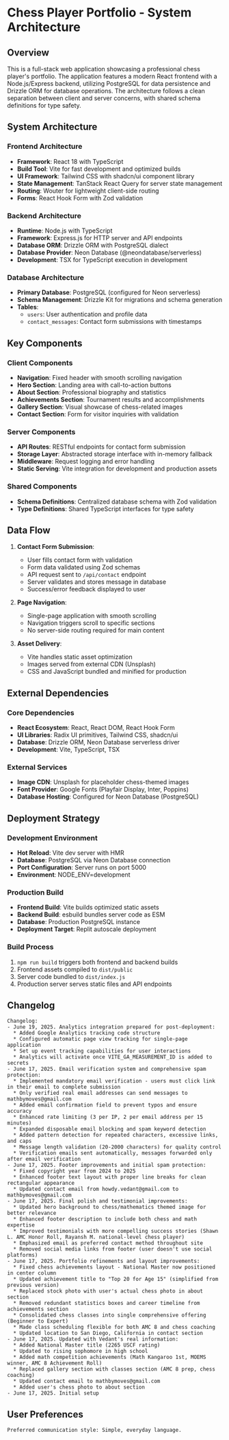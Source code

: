 # Chess Player Portfolio - System Architecture

## Overview

This is a full-stack web application showcasing a professional chess player's portfolio. The application features a modern React frontend with a Node.js/Express backend, utilizing PostgreSQL for data persistence and Drizzle ORM for database operations. The architecture follows a clean separation between client and server concerns, with shared schema definitions for type safety.

## System Architecture

### Frontend Architecture
- **Framework**: React 18 with TypeScript
- **Build Tool**: Vite for fast development and optimized builds
- **UI Framework**: Tailwind CSS with shadcn/ui component library
- **State Management**: TanStack React Query for server state management
- **Routing**: Wouter for lightweight client-side routing
- **Forms**: React Hook Form with Zod validation

### Backend Architecture
- **Runtime**: Node.js with TypeScript
- **Framework**: Express.js for HTTP server and API endpoints
- **Database ORM**: Drizzle ORM with PostgreSQL dialect
- **Database Provider**: Neon Database (@neondatabase/serverless)
- **Development**: TSX for TypeScript execution in development

### Database Architecture
- **Primary Database**: PostgreSQL (configured for Neon serverless)
- **Schema Management**: Drizzle Kit for migrations and schema generation
- **Tables**:
  - `users`: User authentication and profile data
  - `contact_messages`: Contact form submissions with timestamps

## Key Components

### Client Components
- **Navigation**: Fixed header with smooth scrolling navigation
- **Hero Section**: Landing area with call-to-action buttons
- **About Section**: Professional biography and statistics
- **Achievements Section**: Tournament results and accomplishments
- **Gallery Section**: Visual showcase of chess-related images
- **Contact Section**: Form for visitor inquiries with validation

### Server Components
- **API Routes**: RESTful endpoints for contact form submission
- **Storage Layer**: Abstracted storage interface with in-memory fallback
- **Middleware**: Request logging and error handling
- **Static Serving**: Vite integration for development and production assets

### Shared Components
- **Schema Definitions**: Centralized database schema with Zod validation
- **Type Definitions**: Shared TypeScript interfaces for type safety

## Data Flow

1. **Contact Form Submission**:
   - User fills contact form with validation
   - Form data validated using Zod schemas
   - API request sent to `/api/contact` endpoint
   - Server validates and stores message in database
   - Success/error feedback displayed to user

2. **Page Navigation**:
   - Single-page application with smooth scrolling
   - Navigation triggers scroll to specific sections
   - No server-side routing required for main content

3. **Asset Delivery**:
   - Vite handles static asset optimization
   - Images served from external CDN (Unsplash)
   - CSS and JavaScript bundled and minified for production

## External Dependencies

### Core Dependencies
- **React Ecosystem**: React, React DOM, React Hook Form
- **UI Libraries**: Radix UI primitives, Tailwind CSS, shadcn/ui
- **Database**: Drizzle ORM, Neon Database serverless driver
- **Development**: Vite, TypeScript, TSX

### External Services
- **Image CDN**: Unsplash for placeholder chess-themed images
- **Font Provider**: Google Fonts (Playfair Display, Inter, Poppins)
- **Database Hosting**: Configured for Neon Database (PostgreSQL)

## Deployment Strategy

### Development Environment
- **Hot Reload**: Vite dev server with HMR
- **Database**: PostgreSQL via Neon Database connection
- **Port Configuration**: Server runs on port 5000
- **Environment**: NODE_ENV=development

### Production Build
- **Frontend Build**: Vite builds optimized static assets
- **Backend Build**: esbuild bundles server code as ESM
- **Database**: Production PostgreSQL instance
- **Deployment Target**: Replit autoscale deployment

### Build Process
1. `npm run build` triggers both frontend and backend builds
2. Frontend assets compiled to `dist/public`
3. Server code bundled to `dist/index.js`
4. Production server serves static files and API endpoints

## Changelog

```
Changelog:
- June 19, 2025. Analytics integration prepared for post-deployment:
  * Added Google Analytics tracking code structure
  * Configured automatic page view tracking for single-page application
  * Set up event tracking capabilities for user interactions
  * Analytics will activate once VITE_GA_MEASUREMENT_ID is added to secrets
- June 17, 2025. Email verification system and comprehensive spam protection:
  * Implemented mandatory email verification - users must click link in their email to complete submission
  * Only verified real email addresses can send messages to mathbymoves@gmail.com
  * Added email confirmation field to prevent typos and ensure accuracy
  * Enhanced rate limiting (3 per IP, 2 per email address per 15 minutes)
  * Expanded disposable email blocking and spam keyword detection
  * Added pattern detection for repeated characters, excessive links, and caps
  * Message length validation (20-2000 characters) for quality control
  * Verification emails sent automatically, messages forwarded only after email verification
- June 17, 2025. Footer improvements and initial spam protection:
  * Fixed copyright year from 2024 to 2025
  * Enhanced footer text layout with proper line breaks for clean rectangular appearance
  * Updated contact email from howdy.vedant@gmail.com to mathbymoves@gmail.com
- June 17, 2025. Final polish and testimonial improvements:
  * Updated hero background to chess/mathematics themed image for better relevance
  * Enhanced footer description to include both chess and math expertise
  * Improved testimonials with more compelling success stories (Shawn L. AMC Honor Roll, Rayansh M. national-level chess player)
  * Emphasized email as preferred contact method throughout site
  * Removed social media links from footer (user doesn't use social platforms)
- June 17, 2025. Portfolio refinements and layout improvements:
  * Fixed chess achievements layout - National Master now positioned in center column
  * Updated achievement title to "Top 20 for Age 15" (simplified from previous version)
  * Replaced stock photo with user's actual chess photo in about section
  * Removed redundant statistics boxes and career timeline from achievements section
  * Consolidated chess classes into single comprehensive offering (Beginner to Expert)
  * Made class scheduling flexible for both AMC 8 and chess coaching
  * Updated location to San Diego, California in contact section
- June 17, 2025. Updated with Vedant's real information:
  * Added National Master title (2265 USCF rating)
  * Updated to rising sophomore in high school
  * Added math competition achievements (Math Kangaroo 1st, MOEMS winner, AMC 8 Achievement Roll)
  * Replaced gallery section with classes section (AMC 8 prep, chess coaching)
  * Updated contact email to mathbymoves@gmail.com
  * Added user's chess photo to about section
- June 17, 2025. Initial setup
```

## User Preferences

```
Preferred communication style: Simple, everyday language.
```